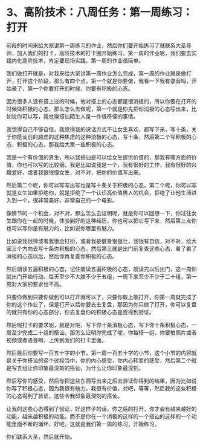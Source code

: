 # 3、高阶技术：八周任务：第一周练习：打开

前段的时间来给大家讲第一周练习的作业，然后你们要开始练习了就联系大圣导师，加入我们的打卡，高阶技术的打卡圈开始练习，第一周的作业呢，我们要去实践内化高阶技术，肯定要现场实践，第一周的作业很简单。

我们做打开就是，对我来给大家讲第一周作业怎么完成，第一周的作业就是做打开，打开这个阶段，那么有四个点，第一个就是你要做，我看一下我有录音吗，开始录了，第一个你要打开的时候，你要有积极的心态。

因为很多人没有搭上过的时候，他对搭上的心态都是很消极的，所以你要在打开的时候做积极的心态，那么怎么去做呢，第一个就是你先把你消极的心态写出来，比如说你可以写，我觉得搭讪陌生人是一件很奇怪的事情。

我觉得自己不够自信，我觉得我的说话方式不让女生喜欢，都写下来，写十条，关于你搭讪前的顾虑的这种焦虑的这种消极的心态，写十条，然后第二个写积极的心态，积极的心态，那我给大家一些积极的心态。

我是一个有价值的男生，所以我搭讪是可以给女生提供价值的，那我有哪方面的价值，你也可以写的比较细，我是比如说我是一个，我有很好的工作，我有很好的兴趣爱好，或者我很很懂女生，对不对，把你的价值写出来。

然后第二个呢，你可以写写出写也是写十条关于积极的心态，第二个呢，你可以写就是女生如果拒绝你，就是拒绝了一个认识高价值男人的机会，拒绝了让他生活进入到一个，很非常美好，非常自己的一个电影。

像情节的一个机会，对不对，那么怎么去证明呢，就是你可以回想一下，你过往女生跟你在一起的时候，体验到好的这种经历，你也可以把它写下来，然后第三点你也可以写你是有魅力的，比如说你哪里有魅力。

比如说我很帅或者我很会打扮，或者我是健身很强壮，我很有自信，对不对，给大家三个方向去写十条你积极的心态，然后第三就是出门前复查这些心态，看了看了消极的心态以后，然后你再复查你积极的心态。

然后朗读五遍积极的心态，记住朗读五遍积极的心态，朗读完以后出门，这一周你就出门开始行动，每天至少不大膳不少于五组，一周下来至少不少于二十组，第一周对大家的要求也不高。

只要你做到只要你做到可以打开就可以了，只要你敢上敢打开，你第一周就完成了你的这个作业了，但是打开以后你要去去复盘，那因为你只做了打开，你可以复盘的就只有你的心态部分，你去复盘你的积极心态是否得到验证。

然后呢打卡的要求呢，就是对吧，写下你十条消极心态，写下你十条积极心态，一周至少完成二十组的搭讪，那怎么证明你完成了呢，你每搭一组，你要拍照片或者视频或者语音啊，上传到我们的打卡里面。

然后最后你要写一百五十字的小节，第一周一百五十字的小节，这个小节的内容就是关于你搭讪的这个过程当中，你的内心感受，你内心转变的感受，然后第二个就是写五组让你印象最深刻的搭讪，为什么让你印象最深刻。

然后写你的感受，然后你把这些东西写出来之后去验证你得到的结果，因为比如说你写了积极心态，因为我很有魅力，我很有价值，对吧，等等，然后我的这些积极的心态得到了验证，这些令我印象最深刻的搭讪。

让我的这些心态得到了验证，好这样子的话，你之后的打开，你才会有越来越好的动能，越来越积极的动能，而不是你在一个消极的这样的一个搭讪的这样的一个动能里面不断的循环，好吧，这就是我们第一周的练习，开始练习。

你们联系大圣，然后就开始。